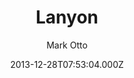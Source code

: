 ---
title: Lanyon
github: https://github.com/poole/lanyon
demo: https://lanyon.getpoole.com/
author: Mark Otto
ssg:
  - Jekyll
cms:
  - Markdown
date: 2013-12-28T07:53:04.000Z
description: A content-first, sliding sidebar theme for Jekyll.
draft: true
publish_date: '2013-12-28T07:53:04Z'
update_date: '2020-04-03T18:14:48Z'
github_star: 3066
github_fork: 2862
---